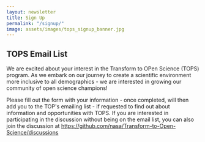 ```yaml
---
layout: newsletter
title: Sign Up
permalink: "/signup/"
image: assets/images/tops_signup_banner.jpg
---
```


## TOPS Email List
We are excited about your interest in the Transform to OPen Science (TOPS) program. As we embark on our journey to create a scientific environment more inclusive to all demographics - we are interested in growing our community of open science champions!

Please fill out the form with your information - once completed, will then add you to the TOP's emailing list - if requested to find out about information and opportunities with TOPS.  If you are interested in participating in the discussion without being on the email list, you can also join the discussion at <https://github.com/nasa/Transform-to-Open-Science/discussions>